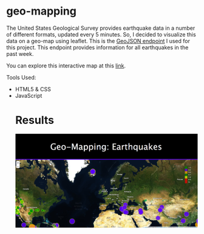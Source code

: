 # geo-mapping

The United States Geological Survey provides earthquake data in a number of different formats, updated every 5 minutes. So, I decided to visualize this data on a geo-map using leaflet. This is the [GeoJSON endpoint](https://earthquake.usgs.gov/earthquakes/feed/v1.0/summary/all_week.geojson) I used for this project. This endpoint provides information for all earthquakes in the past week. 

You can explore this interactive map at this [link](https://bobbytaylor82.github.io/geo-mapping/).


Tools Used: 
<ul>
<li>HTML5 & CSS </li>
<li>JavaScript </li>
  
# Results 

![](img.png)

